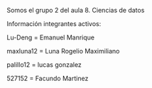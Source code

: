 Somos el grupo 2 del aula 8. Ciencias de datos

Información integrantes activos:

Lu-Deng = Emanuel Manrique

maxluna12 = Luna Rogelio Maximiliano

palillo12 = lucas gonzalez

527152 = Facundo Martinez

